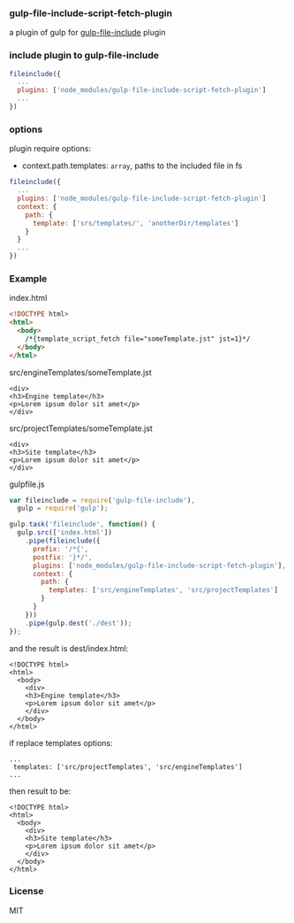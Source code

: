 ### gulp-file-include-script-fetch-plugin
a plugin of gulp for [gulp-file-include](https://github.com/coderhaoxin/gulp-file-include) plugin

### include plugin to gulp-file-include

```js
fileinclude({
  ...
  plugins: ['node_modules/gulp-file-include-script-fetch-plugin']
  ...
})
```

### options

plugin require options:

  - context.path.templates: `array`, paths to the included file in fs

```js
fileinclude({
  ...
  plugins: ['node_modules/gulp-file-include-script-fetch-plugin']
  context: {
    path: {
      template: ['srs/templates/', 'anotherDir/templates']
    }
  }
  ...
})
```

### Example

index.html
```html
<!DOCTYPE html>
<html>
  <body>
    /*{template_script_fetch file="someTemplate.jst" jst=1}*/
  </body>
</html>
```

src/engineTemplates/someTemplate.jst
```
<div>
<h3>Engine template</h3>
<p>Lorem ipsum dolor sit amet</p>
</div>
```

src/projectTemplates/someTemplate.jst
```
<div>
<h3>Site template</h3>
<p>Lorem ipsum dolor sit amet</p>
</div>
```

gulpfile.js
```js
var fileinclude = require('gulp-file-include'),
  gulp = require('gulp');

gulp.task('fileinclude', function() {
  gulp.src(['index.html'])
    .pipe(fileinclude({
      prefix: '/*{',
      postfix: '}*/',
      plugins: ['node_modules/gulp-file-include-script-fetch-plugin'],
      context: {
        path: {
          templates: ['src/engineTemplates', 'src/projectTemplates']
        }
      }
    }))
    .pipe(gulp.dest('./dest'));
});
```

and the result is dest/index.html:
```
<!DOCTYPE html>
<html>
  <body>
    <div>
    <h3>Engine template</h3>
    <p>Lorem ipsum dolor sit amet</p>
    </div>
  </body>
</html>
```

if replace templates options:
```
...
 templates: ['src/projectTemplates', 'src/engineTemplates']
...
```

then result to be:
```
<!DOCTYPE html>
<html>
  <body>
    <div>
    <h3>Site template</h3>
    <p>Lorem ipsum dolor sit amet</p>
    </div>
  </body>
</html>
```

### License
MIT
